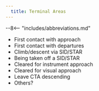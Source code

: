 ```yaml
---
  title: Terminal Areas
---
```


--8<-- "includes/abbreviations.md"

- First contact with approach
- First contact with departures
- Climb/descent via SID/STAR
- Being taken off a SID/STAR
- Cleared for instrument approach
- Cleared for visual approach
- Leave CTA descending
- Others?